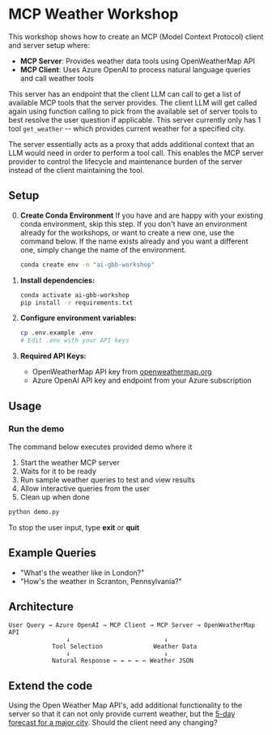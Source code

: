 # MCP Weather Workshop

This workshop shows how to create an MCP (Model Context Protocol) client and server setup where:

- **MCP Server**: Provides weather data tools using OpenWeatherMap API
- **MCP Client**: Uses Azure OpenAI to process natural language queries and call weather tools

This server has an endpoint that the client LLM can call to get a list of available MCP tools that the server provides. The client LLM will get called again using function calling to pick from the available set of server tools to best resolve the user question if applicable. This server currently only has 1 tool `get_weather` -- which provides current weather for a specified city.

The server essentially acts as a proxy that adds additional context that an LLM would need in order to perform a tool call. This enables the MCP server provider to control the lifecycle and maintenance burden of the server instead of the client maintaining the tool.

## Setup
0. **Create Conda Environment**
If you have and are happy with your existing conda environment, skip this step. If you don't have an environment already for the workshops, or want to create a new one, use the command below. If the name exists already and you want a different one, simply change the name of the environment.
    ```bash
    conda create env -n "ai-gbb-workshop"
    ```

1. **Install dependencies:**
   ```bash
   conda activate ai-gbb-workshop
   pip install -r requirements.txt
   ```

2. **Configure environment variables:**
   ```bash
   cp .env.example .env
   # Edit .env with your API keys
   ```

3. **Required API Keys:**
   - OpenWeatherMap API key from [openweathermap.org](https://openweathermap.org/api)
   - Azure OpenAI API key and endpoint from your Azure subscription

## Usage

### Run the demo
The command below executes provided demo where it 
   1. Start the weather MCP server
   2. Waits for it to be ready
   3. Run sample weather queries to test and view results
   4. Allow interactive queries from the user
   5. Clean up when done

```bash
python demo.py
```

To stop the user input, type **exit** or **quit**

## Example Queries

- "What's the weather like in London?"
- "How's the weather in Scranton, Pennsylvania?"

## Architecture

```
User Query → Azure OpenAI → MCP Client → MCP Server → OpenWeatherMap API
                ↓                          ↓
            Tool Selection              Weather Data
                ↓                          ↓
            Natural Response ← ← ← ← ← Weather JSON
```

## Extend the code
Using the Open Weather Map API's, add additional functionality to the server so that it can not only provide current weather, but the [5-day forecast for a major city](https://openweathermap.org/forecast5#name5). Should the client need any changing?
